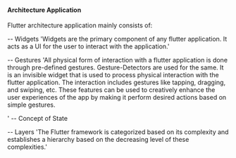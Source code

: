 #### Architecture Application

Flutter architecture application mainly consists of:

-- Widgets
'Widgets are the primary component of any flutter application. It acts as a UI for 
the user to interact with the application.'

-- Gestures
'All physical form of interaction with a flutter application is done through pre-defined gestures. 
Gesture-Detectors are used for the same. It is an invisible widget that is used to process physical 
interaction with the flutter application. The interaction includes gestures like tapping, dragging, 
and swiping, etc. These features can be used to creatively enhance the user experiences of the app by 
making it perform desired actions based on simple gestures.

'
-- Concept of State


-- Layers
'The Flutter framework is categorized based on its complexity and establishes 
a hierarchy based on the decreasing level of these complexities.'